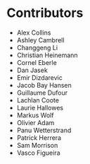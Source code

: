 Contributors
===

* Alex Collins
* Ashley Cambrell
* Changgeng Li
* Christian Heinemann
* Cornel Eberle
* Dan Jasek
* Emir Dizdarevic
* Jacob Bay Hansen
* Guillaume Dufour
* Lachlan Coote
* Laurie Hallowes
* Markus Wolf
* Olivier Adam
* Panu Wetterstrand
* Patrick Herrera
* Sam Morrison
* Vasco Figueira
